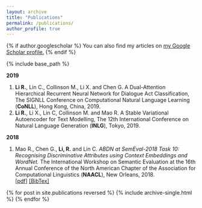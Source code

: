 ```yaml
---
layout: archive
title: "Publications"
permalink: /publications/
author_profile: true
---
```


{% if author.googlescholar %}
  You can also find my articles on <u><a href="{{author.googlescholar}}">my Google Scholar profile</a>.</u>
{% endif %}

{% include base_path %}

**2019**

1. **Li R.**, Lin C., Collinson M., Li X. and Chen G. A Dual-Attention Hierarchical Recurrent Neural Network for Dialogue Act Classification, The SIGNLL Conference on Computational Natural Language Learning (**CoNLL**), Hong Kong, China, 2019.
2. **Li R.**, Li X.,  Lin C, Collinson M. and Mao R. A Stable Variational Autoencoder for Text Modelling, The 12th International Conference on Natural Language Generation (**INLG**), Tokyo, 2019.

**2018**

1. Mao R., Chen G., **Li, R.** and Lin C. *ABDN at SemEval-2018 Task 10: Recognising Discriminative Attributes using Context Embeddings and WordNet.* The International Workshop on Semantic Evaluation at the 16th Annual Conference of the North American Chapter of the Association for Computational Linguistics  (**NAACL**), New Orleans, 2018.<br/>
[\[pdf\]](https://www.aclweb.org/anthology/S18-1169.pdf) [\[BibTex\]](https://www.aclweb.org/anthology/S18-1169.bib)<br />



{% for post in site.publications reversed %}
  {% include archive-single.html %}
{% endfor %}

